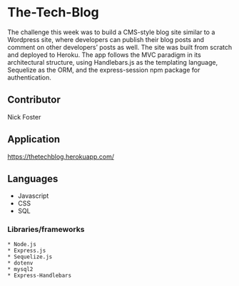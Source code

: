 # The-Tech-Blog

The challenge this week was to build a CMS-style blog site similar to a Wordpress site, where developers can publish their blog posts and comment on other developers’ posts as well. The site was built from scratch and deployed to Heroku. The app follows the MVC paradigm in its architectural structure, using Handlebars.js as the templating language, Sequelize as the ORM, and the express-session npm package for authentication.

## Contributor
  Nick Foster

## Application
https://thetechblog.herokuapp.com/

## Languages
  * Javascript
  * CSS
  * SQL
  
  ### Libraries/frameworks
    * Node.js
    * Express.js
    * Sequelize.js
    * dotenv
    * mysql2
    * Express-Handlebars
    
    